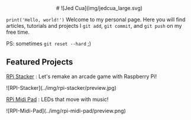 <center>
# ![Jed Cua](img/jedcua_large.svg)
</center>

`print('Hello, world!')` Welcome to my personal page. Here you will find articles, tutorials and projects I `git add`, `git commit`, and `git push` on my free time.

PS: sometimes `git reset --hard` ;)

## Featured Projects
[RPi Stacker](projects/rpi_stacker.md) : Let's remake an arcade game with Raspberry Pi!
<div class="imgpreview">
![RPI-Stacker](../img/rpi-stacker/preview.jpg)
</div>

[RPi Midi Pad](projects/rpi_midi_pad.md) : LEDs that move with music!
<div class="imgpreview">
![RPI-Midi-Pad](../img/rpi-midi-pad/preview.png)
</div>
